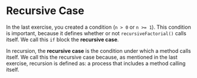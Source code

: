 # Recursive Case

In the last exercise, you created a condition (`n > 0` or `n >= 1`). This condition is important, because it defines whether or not `recursiveFactorial()` calls itself. We call this `if` block the **recursive case**.

In recursion, the **recursive case** is the condition under which a method calls itself. We call this the recursive case because, as mentioned in the last exercise, recursion is defined as: a process that includes a method calling itself.